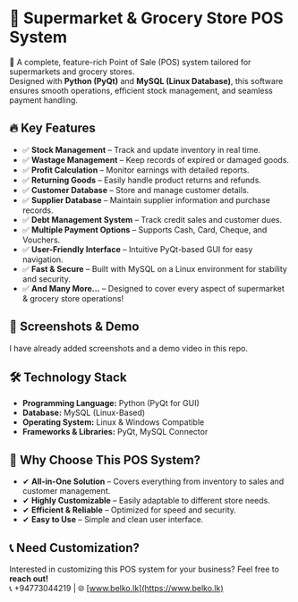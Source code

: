 # 🏪 Supermarket & Grocery Store POS System  

🚀 A complete, feature-rich Point of Sale (POS) system tailored for supermarkets and grocery stores.  
Designed with **Python (PyQt)** and **MySQL (Linux Database)**, this software ensures smooth operations, efficient stock management, and seamless payment handling.  

## 🔥 Key Features  
- ✅ **Stock Management** – Track and update inventory in real time.  
- ✅ **Wastage Management** – Keep records of expired or damaged goods.  
- ✅ **Profit Calculation** – Monitor earnings with detailed reports.  
- ✅ **Returning Goods** – Easily handle product returns and refunds.  
- ✅ **Customer Database** – Store and manage customer details.  
- ✅ **Supplier Database** – Maintain supplier information and purchase records.  
- ✅ **Debt Management System** – Track credit sales and customer dues.  
- ✅ **Multiple Payment Options** – Supports Cash, Card, Cheque, and Vouchers.  
- ✅ **User-Friendly Interface** – Intuitive PyQt-based GUI for easy navigation.  
- ✅ **Fast & Secure** – Built with MySQL on a Linux environment for stability and security.  
- ✅ **And Many More...** – Designed to cover every aspect of supermarket & grocery store operations!  

## 📸 Screenshots & Demo  
I have already added screenshots and a demo video in this repo.  

## 🛠 Technology Stack  
- **Programming Language:** Python (PyQt for GUI)  
- **Database:** MySQL (Linux-Based)  
- **Operating System:** Linux & Windows Compatible  
- **Frameworks & Libraries:** PyQt, MySQL Connector  

## 🎯 Why Choose This POS System?  
- ✔ **All-in-One Solution** – Covers everything from inventory to sales and customer management.  
- ✔ **Highly Customizable** – Easily adaptable to different store needs.  
- ✔ **Efficient & Reliable** – Optimized for speed and security.  
- ✔ **Easy to Use** – Simple and clean user interface.  

## 📞 Need Customization?  
Interested in customizing this POS system for your business? Feel free to **reach out!**  
📞 +94773044219 | 🌐 [www.belko.lk](https://www.belko.lk)  
